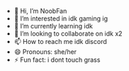 - 👋 Hi, I’m NoobFan
- 👀 I’m interested in idk gaming ig
- 🌱 I’m currently learning idk
- 💞️ I’m looking to collaborate on idk x2
- 📫 How to reach me idk discord
- 😄 Pronouns: she/her
- ⚡ Fun fact: i dont touch grass

<!---
NoobFanXx/NoobFanXx is a ✨ special ✨ repository because its `README.md` (this file) appears on your GitHub profile.
You can click the Preview link to take a look at your changes.
--->
